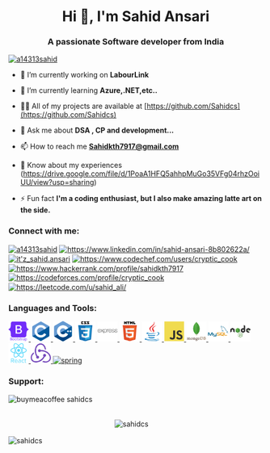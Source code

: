 <h1 align="center">Hi 👋, I'm Sahid Ansari</h1>
<h3 align="center">A passionate Software developer from India</h3>

<p align="left"> <a href="https://twitter.com/a14313sahid" target="blank"><img src="https://img.shields.io/twitter/follow/a14313sahid?logo=twitter&style=for-the-badge" alt="a14313sahid" /></a> </p>

- 🔭 I’m currently working on **LabourLink**

- 🌱 I’m currently learning **Azure,.NET,etc..**

- 👨‍💻 All of my projects are available at [https://github.com/Sahidcs](https://github.com/Sahidcs)

- 💬 Ask me about **DSA , CP and development...**

- 📫 How to reach me **Sahidkth7917@gmail.com**

- 📄 Know about my experiences (https://drive.google.com/file/d/1PoaA1HFQ5ahhpMuGo35VFg04rhzOoiUU/view?usp=sharing)

- ⚡ Fun fact **I'm a coding enthusiast, but I also make amazing latte art on the side.**

<h3 align="left">Connect with me:</h3>
<p align="left">
<a href="https://twitter.com/a14313sahid" target="blank"><img align="center" src="https://raw.githubusercontent.com/rahuldkjain/github-profile-readme-generator/master/src/images/icons/Social/twitter.svg" alt="a14313sahid" height="30" width="40" /></a>
<a href="https://linkedin.com/in/https://www.linkedin.com/in/sahid-ansari-8b802622a/" target="blank"><img align="center" src="https://raw.githubusercontent.com/rahuldkjain/github-profile-readme-generator/master/src/images/icons/Social/linked-in-alt.svg" alt="https://www.linkedin.com/in/sahid-ansari-8b802622a/" height="30" width="40" /></a>
<a href="https://instagram.com/it'z_sahid.ansari" target="blank"><img align="center" src="https://raw.githubusercontent.com/rahuldkjain/github-profile-readme-generator/master/src/images/icons/Social/instagram.svg" alt="it'z_sahid.ansari" height="30" width="40" /></a>
<a href="https://www.codechef.com/users/https://www.codechef.com/users/cryptic_cook" target="blank"><img align="center" src="https://cdn.jsdelivr.net/npm/simple-icons@3.1.0/icons/codechef.svg" alt="https://www.codechef.com/users/cryptic_cook" height="30" width="40" /></a>
<a href="https://www.hackerrank.com/https://www.hackerrank.com/profile/sahidkth7917" target="blank"><img align="center" src="https://raw.githubusercontent.com/rahuldkjain/github-profile-readme-generator/master/src/images/icons/Social/hackerrank.svg" alt="https://www.hackerrank.com/profile/sahidkth7917" height="30" width="40" /></a>
<a href="https://codeforces.com/profile/https://codeforces.com/profile/cryptic_cook" target="blank"><img align="center" src="https://raw.githubusercontent.com/rahuldkjain/github-profile-readme-generator/master/src/images/icons/Social/codeforces.svg" alt="https://codeforces.com/profile/cryptic_cook" height="30" width="40" /></a>
<a href="https://www.leetcode.com/https://leetcode.com/u/sahid_ali/" target="blank"><img align="center" src="https://raw.githubusercontent.com/rahuldkjain/github-profile-readme-generator/master/src/images/icons/Social/leet-code.svg" alt="https://leetcode.com/u/sahid_ali/" height="30" width="40" /></a>
</p>

<h3 align="left">Languages and Tools:</h3>
<p align="left"> <a href="https://getbootstrap.com" target="_blank" rel="noreferrer"> <img src="https://raw.githubusercontent.com/devicons/devicon/master/icons/bootstrap/bootstrap-plain-wordmark.svg" alt="bootstrap" width="40" height="40"/> </a> <a href="https://www.cprogramming.com/" target="_blank" rel="noreferrer"> <img src="https://raw.githubusercontent.com/devicons/devicon/master/icons/c/c-original.svg" alt="c" width="40" height="40"/> </a> <a href="https://www.w3schools.com/cpp/" target="_blank" rel="noreferrer"> <img src="https://raw.githubusercontent.com/devicons/devicon/master/icons/cplusplus/cplusplus-original.svg" alt="cplusplus" width="40" height="40"/> </a> <a href="https://www.w3schools.com/css/" target="_blank" rel="noreferrer"> <img src="https://raw.githubusercontent.com/devicons/devicon/master/icons/css3/css3-original-wordmark.svg" alt="css3" width="40" height="40"/> </a> <a href="https://expressjs.com" target="_blank" rel="noreferrer"> <img src="https://raw.githubusercontent.com/devicons/devicon/master/icons/express/express-original-wordmark.svg" alt="express" width="40" height="40"/> </a> <a href="https://www.w3.org/html/" target="_blank" rel="noreferrer"> <img src="https://raw.githubusercontent.com/devicons/devicon/master/icons/html5/html5-original-wordmark.svg" alt="html5" width="40" height="40"/> </a> <a href="https://www.java.com" target="_blank" rel="noreferrer"> <img src="https://raw.githubusercontent.com/devicons/devicon/master/icons/java/java-original.svg" alt="java" width="40" height="40"/> </a> <a href="https://developer.mozilla.org/en-US/docs/Web/JavaScript" target="_blank" rel="noreferrer"> <img src="https://raw.githubusercontent.com/devicons/devicon/master/icons/javascript/javascript-original.svg" alt="javascript" width="40" height="40"/> </a> <a href="https://www.mongodb.com/" target="_blank" rel="noreferrer"> <img src="https://raw.githubusercontent.com/devicons/devicon/master/icons/mongodb/mongodb-original-wordmark.svg" alt="mongodb" width="40" height="40"/> </a> <a href="https://www.mysql.com/" target="_blank" rel="noreferrer"> <img src="https://raw.githubusercontent.com/devicons/devicon/master/icons/mysql/mysql-original-wordmark.svg" alt="mysql" width="40" height="40"/> </a> <a href="https://nodejs.org" target="_blank" rel="noreferrer"> <img src="https://raw.githubusercontent.com/devicons/devicon/master/icons/nodejs/nodejs-original-wordmark.svg" alt="nodejs" width="40" height="40"/> </a> <a href="https://reactjs.org/" target="_blank" rel="noreferrer"> <img src="https://raw.githubusercontent.com/devicons/devicon/master/icons/react/react-original-wordmark.svg" alt="react" width="40" height="40"/> </a> <a href="https://redux.js.org" target="_blank" rel="noreferrer"> <img src="https://raw.githubusercontent.com/devicons/devicon/master/icons/redux/redux-original.svg" alt="redux" width="40" height="40"/> </a> <a href="https://spring.io/" target="_blank" rel="noreferrer"> <img src="https://www.vectorlogo.zone/logos/springio/springio-icon.svg" alt="spring" width="40" height="40"/> </a> </p>

<h3 align="left">Support:</h3>
<p><a href="https://www.buymeacoffee.com/buymeacoffee sahidcs"> <img align="left" src="https://cdn.buymeacoffee.com/buttons/v2/default-yellow.png" height="50" width="210" alt="buymeacoffee sahidcs" /></a></p><br><br>

<p><img align="center" src="https://github-readme-stats.vercel.app/api/top-langs?username=sahidcs&show_icons=true&locale=en&layout=compact" alt="sahidcs" /></p>

<p><img align="center" src="https://github-readme-streak-stats.herokuapp.com/?user=sahidcs&" alt="sahidcs" /></p>

